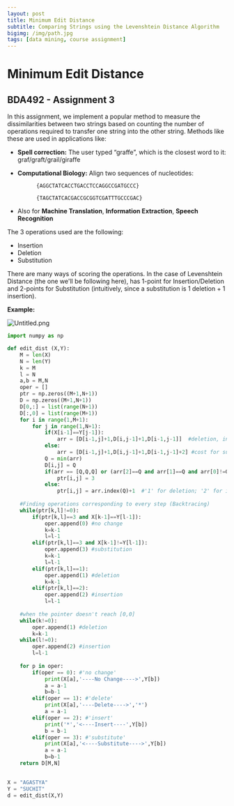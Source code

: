 ```yaml
---
layout: post
title: Minimum Edit Distance
subtitle: Comparing Strings using the Levenshtein Distance Algorithm
bigimg: /img/path.jpg
tags: [data mining, course assignment]
---
```


# Minimum Edit Distance 
## BDA492 - Assignment 3

In this assignment, we implement a popular method to measure the dissimilarities between two strings based on counting the number of operations required to transfer one string into the other string. Methods like these are used in applications like:



* **Spell correction:** The user typed “graffe”, which is the closest word to it: graf/graft/grail/giraffe

* **Computational Biology:** Align two sequences of nucleotides: 

            {AGGCTATCACCTGACCTCCAGGCCGATGCCC} 

            {TAGCTATCACGACCGCGGTCGATTTGCCCGAC}


* Also for **Machine Translation**, **Information Extraction**, **Speech Recognition**


The 3 operations used are the following:
* Insertion
* Deletion
* Substitution

There are many ways of scoring the operations. In the case of Levenshtein Distance (the one we'll be following here), has 1-point for Insertion/Deletion and 2-points for Substitution (intuitively, since a substitution is 1 deletion + 1 insertion).

**Example:** 

![Untitled.png](attachment:Untitled.png)


```python
import numpy as np
```


```python
def edit_dist (X,Y):
    M = len(X)
    N = len(Y)
    k = M
    l = N
    a,b = M,N
    oper = []
    ptr = np.zeros((M+1,N+1))
    D = np.zeros((M+1,N+1))
    D[0,:] = list(range(N+1))
    D[:,0] = list(range(M+1))
    for i in range(1,M+1):
        for j in range(1,N+1):
            if(X[i-1]==Y[j-1]):
                arr = [D[i-1,j]+1,D[i,j-1]+1,D[i-1,j-1]]  #deletion, insertion & substitution resp.
            else: 
                arr = [D[i-1,j]+1,D[i,j-1]+1,D[i-1,j-1]+2] #cost for substitution '0' for same char. and '2' for diff. char.
            Q = min(arr)
            D[i,j] = Q
            if(arr == [Q,Q,Q] or (arr[2]==Q and arr[1]==Q and arr[0]!=Q) or (arr[2]==Q and arr[1]!=Q and arr[0]==Q)):
                ptr[i,j] = 3
            else:
                ptr[i,j] = arr.index(Q)+1  #'1' for deletion; '2' for insertion; '3' for substitution
                
    #Finding operations corresponding to every step (Backtracing)
    while(ptr[k,l]!=0):
        if(ptr[k,l]==3 and X[k-1]==Y[l-1]):
            oper.append(0) #no change
            k=k-1
            l=l-1
        elif(ptr[k,l]==3 and X[k-1]!=Y[l-1]):
            oper.append(3) #substitution
            k=k-1
            l=l-1
        elif(ptr[k,l]==1):
            oper.append(1) #deletion
            k=k-1
        elif(ptr[k,l]==2):
            oper.append(2) #insertion
            l=l-1
            
    #when the pointer doesn't reach [0,0]
    while(k!=0):  
        oper.append(1) #deletion
        k=k-1
    while(l!=0):
        oper.append(2) #insertion
        l=l-1
    
    for p in oper:
        if(oper == 0): #'no change'
            print(X[a],'----No Change---->',Y[b])
            a = a-1
            b=b-1
        elif(oper == 1): #'delete'
            print(X[a],'----Delete---->','*')
            a = a-1
        elif(oper == 2): #'insert'
            print('*','<----Insert----',Y[b])
            b = b-1
        elif(oper == 3): #'substitute'
            print(X[a],'<----Substitute---->',Y[b])
            a = a-1
            b=b-1
    return D[M,N]
    
```


```python
X = "AGASTYA"
Y = "SUCHIT"
d = edit_dist(X,Y)

```
